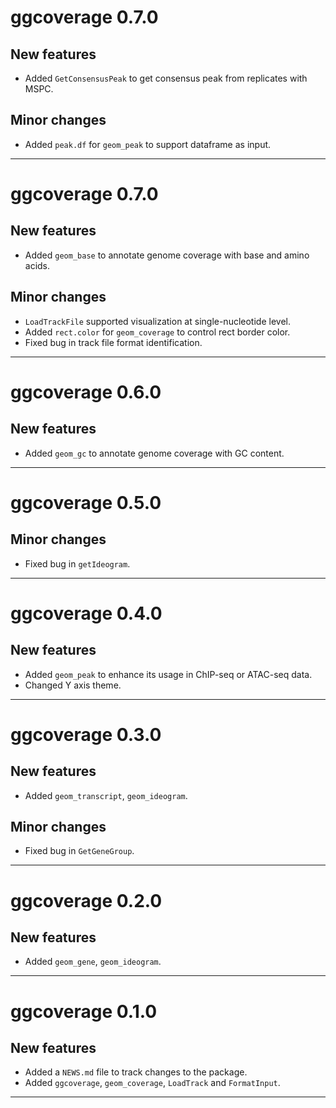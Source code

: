 # ggcoverage 0.7.0
## New features
* Added `GetConsensusPeak` to get consensus peak from replicates with MSPC.

## Minor changes
* Added `peak.df` for `geom_peak` to support dataframe as input.

-------------

# ggcoverage 0.7.0
## New features
* Added `geom_base` to annotate genome coverage with base and amino acids.

## Minor changes
* `LoadTrackFile` supported visualization at single-nucleotide level.
* Added `rect.color` for `geom_coverage` to control  rect border color.
* Fixed bug in track file format identification.

-------------

# ggcoverage 0.6.0
## New features
* Added `geom_gc` to annotate genome coverage with GC content. 

-------------

# ggcoverage 0.5.0
## Minor changes
* Fixed bug in `getIdeogram`.

-------------

# ggcoverage 0.4.0
## New features
* Added `geom_peak` to enhance its usage in ChIP-seq or ATAC-seq data.
* Changed Y axis theme.

-------------

# ggcoverage 0.3.0
## New features
* Added `geom_transcript`, `geom_ideogram`.

## Minor changes
* Fixed bug in `GetGeneGroup`.

-------------

# ggcoverage 0.2.0
## New features
* Added `geom_gene`, `geom_ideogram`.

-------------

# ggcoverage 0.1.0

## New features
* Added a `NEWS.md` file to track changes to the package.
* Added `ggcoverage`, `geom_coverage`, `LoadTrack` and `FormatInput`.

-------------
